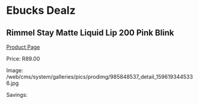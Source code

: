 
# Ebucks Dealz
## Rimmel Stay Matte Liquid Lip 200 Pink Blink
[Product Page](https://www.ebucks.com/web/shop/productSelected.do?prodId=985848537&catId=1158500262)

Price: R89.00

Image: /web/cms/system/galleries/pics/prodimg/985848537_detail_1596193445336.jpg

Savings: 


	